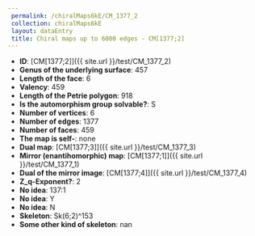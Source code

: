 ```yaml
--- 
 permalink: /chiralMaps6kE/CM_1377_2 
 collection: chiralMaps6kE
 layout: dataEntry
 title: Chiral maps up to 6000 edges - CM[1377;2]
---
```


- **ID**: [CM[1377;2]]({{ site.url }}/test/CM_1377_2)
- **Genus of the underlying surface**: 457
- **Length of the face**: 6
- **Valency**: 459
- **Length of the Petrie polygon**: 918
- **Is the automorphism group solvable?**: S
- **Number of vertices**: 6
- **Number of edges**: 1377
- **Number of faces**: 459
- **The map is self-**: none
- **Dual map**: [CM[1377;3]]({{ site.url }}/test/CM_1377_3)
- **Mirror (enantihomorphic) map**: [CM[1377;1]]({{ site.url }}/test/CM_1377_1)
- **Dual of the mirror image**: [CM[1377;4]]({{ site.url }}/test/CM_1377_4)
- **Z_q-Exponent?**: 2
- **No idea**:  137:1
- **No idea**: Y
- **No idea**: N
- **Skeleton**: Sk(6;2)^153
- **Some other kind of skeleton**: nan
